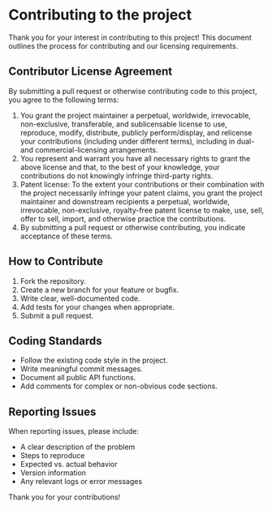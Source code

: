 # Contributing to the project

Thank you for your interest in contributing to this project! This document outlines the process for contributing and our licensing requirements.

## Contributor License Agreement

By submitting a pull request or otherwise contributing code to this project, you agree to the following terms:

1. You grant the project maintainer a perpetual, worldwide, irrevocable, non-exclusive,
   transferable, and sublicensable license to use, reproduce, modify, distribute,
   publicly perform/display, and relicense your contributions (including under different terms),
   including in dual- and commercial-licensing arrangements.
2. You represent and warrant you have all necessary rights to grant the above license and that,
   to the best of your knowledge, your contributions do not knowingly infringe third-party rights.
3. Patent license: To the extent your contributions or their combination with the project
   necessarily infringe your patent claims, you grant the project maintainer and downstream
   recipients a perpetual, worldwide, irrevocable, non-exclusive, royalty-free patent license
   to make, use, sell, offer to sell, import, and otherwise practice the contributions.
4. By submitting a pull request or otherwise contributing, you indicate acceptance of these terms.

## How to Contribute

1. Fork the repository.
2. Create a new branch for your feature or bugfix.
3. Write clear, well-documented code.
4. Add tests for your changes when appropriate.
5. Submit a pull request.

## Coding Standards

- Follow the existing code style in the project.
- Write meaningful commit messages.
- Document all public API functions.
- Add comments for complex or non-obvious code sections.

## Reporting Issues

When reporting issues, please include:
- A clear description of the problem
- Steps to reproduce
- Expected vs. actual behavior
- Version information
- Any relevant logs or error messages

Thank you for your contributions!
